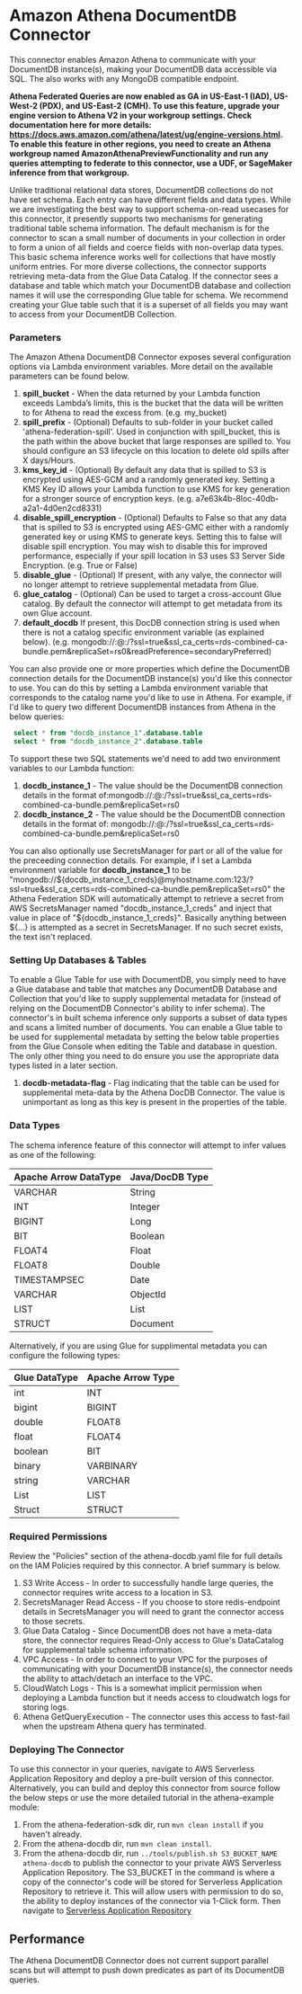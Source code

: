 # Amazon Athena DocumentDB Connector

This connector enables Amazon Athena to communicate with your DocumentDB instance(s), making your DocumentDB data accessible via SQL. The also works with any MongoDB compatible endpoint.

**Athena Federated Queries are now enabled as GA in US-East-1 (IAD), US-West-2 (PDX), and US-East-2 (CMH). To use this feature, upgrade your engine version to Athena V2 in your workgroup settings. Check documentation here for more details: https://docs.aws.amazon.com/athena/latest/ug/engine-versions.html.  To enable this feature in other regions, you need to create an Athena workgroup named AmazonAthenaPreviewFunctionality and run any queries attempting to federate to this connector, use a UDF, or SageMaker inference from that workgroup.**

Unlike traditional relational data stores, DocumentDB collections do not have set schema. Each entry can have different fields and data types. While we are investigating the best way to support schema-on-read usecases for this connector, it presently supports two mechanisms for generating traditional table schema information. The default mechanism is for the connector to scan a small number of documents in your collection in order to form a union of all fields and coerce fields with non-overlap data types. This basic schema inference works well for collections that have mostly uniform entries. For more diverse collections, the connector supports retrieving meta-data from the Glue Data Catalog. If the connector sees a database and table which match your DocumentDB database and collection names it will use the corresponding Glue table for schema. We recommend creating your Glue table such that it is a superset of all fields you may want to access from your DocumentDB Collection.

### Parameters

The Amazon Athena DocumentDB Connector exposes several configuration options via Lambda environment variables. More detail on the available parameters can be found below.

1. **spill_bucket** - When the data returned by your Lambda function exceeds Lambda’s limits, this is the bucket that the data will be written to for Athena to read the excess from. (e.g. my_bucket)
2. **spill_prefix** - (Optional) Defaults to sub-folder in your bucket called 'athena-federation-spill'. Used in conjunction with spill_bucket, this is the path within the above bucket that large responses are spilled to. You should configure an S3 lifecycle on this location to delete old spills after X days/Hours.
3. **kms_key_id** - (Optional) By default any data that is spilled to S3 is encrypted using AES-GCM and a randomly generated key. Setting a KMS Key ID allows your Lambda function to use KMS for key generation for a stronger source of encryption keys. (e.g. a7e63k4b-8loc-40db-a2a1-4d0en2cd8331)
4. **disable_spill_encryption** - (Optional) Defaults to False so that any data that is spilled to S3 is encrypted using AES-GMC either with a randomly generated key or using KMS to generate keys. Setting this to false will disable spill encryption. You may wish to disable this for improved performance, especially if your spill location in S3 uses S3 Server Side Encryption. (e.g. True or False)
5. **disable_glue** - (Optional) If present, with any valye, the connector will no longer attempt to retrieve supplemental metadata from Glue.
6. **glue_catalog** - (Optional) Can be used to target a cross-account Glue catalog. By default the connector will attempt to get metadata from its own Glue account.
7. **default_docdb** If present, this DocDB connection string is used when there is not a catalog specific environment variable (as explained below). (e.g. mongodb://<username>:<password>@<hostname>:<port>/?ssl=true&ssl_ca_certs=rds-combined-ca-bundle.pem&replicaSet=rs0&readPreference=secondaryPreferred)

You can also provide one or more properties which define the DocumentDB connection details for the DocumentDB instance(s) you'd like this connector to use. You can do this by setting a Lambda environment variable that corresponds to the catalog name you'd like to use in Athena. For example, if I'd like to query two different DocumentDB instances from Athena in the below queries:

```sql
 select * from "docdb_instance_1".database.table 
 select * from "docdb_instance_2".database.table
 ```

To support these two SQL statements we'd need to add two environment variables to our Lambda function:

1. **docdb_instance_1** - The value should be the DocumentDB connection details in the format of:mongodb://<username>:<password>@<hostname>:<port>/?ssl=true&ssl_ca_certs=rds-combined-ca-bundle.pem&replicaSet=rs0
2. **docdb_instance_2** - The value should be the DocumentDB connection details in the format of: mongodb://<username>:<password>@<hostname>:<port>/?ssl=true&ssl_ca_certs=rds-combined-ca-bundle.pem&replicaSet=rs0

You can also optionally use SecretsManager for part or all of the value for the preceeding connection details. For example, if I set a Lambda environment variable for  **docdb_instance_1** to be "mongodb://${docdb_instance_1_creds}@myhostname.com:123/?ssl=true&ssl_ca_certs=rds-combined-ca-bundle.pem&replicaSet=rs0" the Athena Federation 
SDK will automatically attempt to retrieve a secret from AWS SecretsManager named "docdb_instance_1_creds" and inject that value in place of "${docdb_instance_1_creds}". Basically anything between ${...} is attempted as a secret in SecretsManager. If no such secret exists, the text isn't replaced.


### Setting Up Databases & Tables

To enable a Glue Table for use with DocumentDB, you simply need to have a Glue database and table that matches any DocumentDB Database and Collection that you'd like to supply supplemental metadata for (instead of relying on the DocumentDB Connector's ability to infer schema). The connector's in built schema inference only supports a subset of data types and scans a limited number of documents. You can enable a Glue table to be used for supplemental metadata by setting the below table properties from the Glue Console when editing the Table and database in question. The only other thing you need to do ensure you use the appropriate data types listed in a later section.

1. **docdb-metadata-flag** - Flag indicating that the table can be used for supplemental meta-data by the Athena DocDB Connector. The value is unimportant as long as this key is present in the properties of the table.
  
### Data Types

The schema inference feature of this connector will attempt to infer values as one of the following:

|Apache Arrow DataType|Java/DocDB Type|
|-------------|-----------------|
|VARCHAR|String|
|INT|Integer|
|BIGINT|Long|
|BIT|Boolean|
|FLOAT4|Float|
|FLOAT8|Double|
|TIMESTAMPSEC|Date|
|VARCHAR|ObjectId|
|LIST|List|
|STRUCT|Document|

Alternatively, if you are using Glue for supplimental metadata you can configure the following types:
        
|Glue DataType|Apache Arrow Type|
|-------------|-----------------|
|int|INT|
|bigint|BIGINT|
|double|FLOAT8|
|float|FLOAT4|
|boolean|BIT|
|binary|VARBINARY|
|string|VARCHAR|
|List|LIST|
|Struct|STRUCT|

### Required Permissions

Review the "Policies" section of the athena-docdb.yaml file for full details on the IAM Policies required by this connector. A brief summary is below.

1. S3 Write Access - In order to successfully handle large queries, the connector requires write access to a location in S3. 
2. SecretsManager Read Access - If you choose to store redis-endpoint details in SecretsManager you will need to grant the connector access to those secrets.
3. Glue Data Catalog - Since DocumentDB does not have a meta-data store, the connector requires Read-Only access to Glue's DataCatalog for supplemental table schema information.
4. VPC Access - In order to connect to your VPC for the purposes of communicating with your DocumentDB instance(s), the connector needs the ability to attach/detach an interface to the VPC.
5. CloudWatch Logs - This is a somewhat implicit permission when deploying a Lambda function but it needs access to cloudwatch logs for storing logs.
1. Athena GetQueryExecution - The connector uses this access to fast-fail when the upstream Athena query has terminated.

### Deploying The Connector

To use this connector in your queries, navigate to AWS Serverless Application Repository and deploy a pre-built version of this connector. Alternatively, you can build and deploy this connector from source follow the below steps or use the more detailed tutorial in the athena-example module:

1. From the athena-federation-sdk dir, run `mvn clean install` if you haven't already.
2. From the athena-docdb dir, run `mvn clean install`.
3. From the athena-docdb dir, run  `../tools/publish.sh S3_BUCKET_NAME athena-docdb` to publish the connector to your private AWS Serverless Application Repository. The S3_BUCKET in the command is where a copy of the connector's code will be stored for Serverless Application Repository to retrieve it. This will allow users with permission to do so, the ability to deploy instances of the connector via 1-Click form. Then navigate to [Serverless Application Repository](https://aws.amazon.com/serverless/serverlessrepo)


## Performance

The Athena DocumentDB Connector does not current support parallel scans but will attempt to push down predicates as part of its DocumentDB queries.

